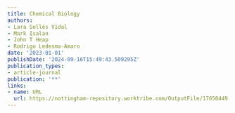 ```yaml
---
title: Chemical Biology
authors:
- Lara Sellés Vidal
- Mark Isalan
- John T Heap
- Rodrigo Ledesma-Amaro
date: '2023-01-01'
publishDate: '2024-09-16T15:49:43.509295Z'
publication_types:
- article-journal
publication: '**'
links:
- name: URL
  url: https://nottingham-repository.worktribe.com/OutputFile/17650449
---
```

